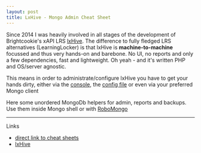 ```yaml
---
layout: post
title: LxHive - Mongo Admin Cheat Sheet
---
```


Since 2014 I was heavily involved in all stages of the development of Brightcookie's xAPI LRS [lxHive](https://github.com/Brightcookie/lxHive).
The difference to fully fledged LRS alternatives (LearningLocker) is that lxHive is **machine-to-machine** focussed and thus very hands-on and barebone. No UI, no reports and only a few dependencies, fast and lightweight. Oh yeah - and it's written PHP and OS/server agnostic.

This means in order to administrate/configure lxHive you have to get your hands dirty, either via the [console](https://github.com/Brightcookie/lxHive/wiki/Using-the-X-console), the [config file](https://github.com/Brightcookie/lxHive/blob/master/src/xAPI/Config/Templates/Config.yml) or even via your preferred Mongo client

Here some unordered MongoDb helpers for admin, reports and backups. Use them inside Mongo shell or with [RoboMongo](https://robomongo.org/)

<script src="https://gist.github.com/RoboSparrow/5aa343fd1c582801e0b161a5899fd39c.js"></script>

---

Links

* [direct link to cheat sheets](https://gist.github.com/RoboSparrow/5aa343fd1c582801e0b161a5899fd39c)
* [lxHive](https://github.com/Brightcookie/lxHive)
